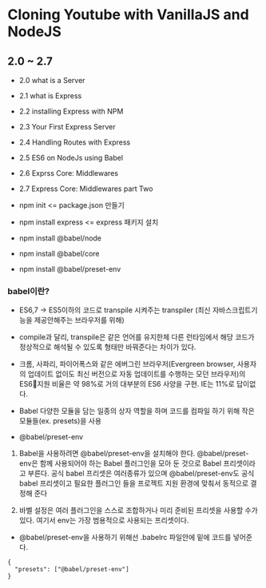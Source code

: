 # Cloning Youtube with VanillaJS and NodeJS

## 2.0 ~ 2.7

- 2.0 what is a Server
- 2.1 what is Express
- 2.2 installing Express with NPM
- 2.3 Your First Express Server
- 2.4 Handling Routes with Express
- 2.5 ES6 on NodeJs using Babel
- 2.6 Exprss Core: Middlewares
- 2.7 Express Core: Middlewares part Two

- npm init <= package.json 만들기
- npm install express <= express 패키지 설치
- npm install @babel/node
- npm install @babel/core
- npm install @babel/preset-env

### babel이란?

- ES6,7 -> ES5이하의 코드로 transpile 시켜주는 transpiler (최신 자바스크립트기능을 제공안해주는 브라우저를 위해)

- compile과 달리, transpile은 같은 언어를 유지한체 다른 런타임에서 해당 코드가 정상적으로 해석될 수 있도록 형태만 바꿔준다는 차이가 있다.

- 크롬, 사파리, 파이어폭스와 같은 에버그린 브라우저(Evergreen browser, 사용자의 업데이트 없이도 최신 버전으로 자동 업데이트를 수행하는 모던 브라우저)의 ES6지원 비율은 약 98%로 거의 대부분의 ES6 사양을 구현. IE는 11%로 답이없다.

- Babel 다양한 모듈을 담는 일종의 상자 역할을 하며 코드를 컴파일 하기 위해 작은 모듈들(ex. presets)을 사용

- @babel/preset-env

1. Babel을 사용하려면 @babel/preset-env을 설치해야 한다. @babel/preset-env은 함께 사용되어야 하는 Babel 플러그인을 모아 둔 것으로 Babel 프리셋이라고 부른다. 공식 babel 프리셋은 여러종류가 있으며 @babel/preset-env도 공식 babel 프리셋이고 필요한 플러그인 들을 프로젝트 지원 환경에 맞춰서 동적으로 결정해 준다

2. 바벨 설정은 여러 플러그인을 스스로 조합하거나 미리 준비된 프리셋을 사용할 수가 있다. 여기서 env는 가장 범용적으로 사용되는 프리셋이다.

- @babel/preset-env을 사용하기 위해선 .babelrc 파일안에 밑에 코드를 넣어준다.

```node
{
  "presets": ["@babel/preset-env"]
}
```
